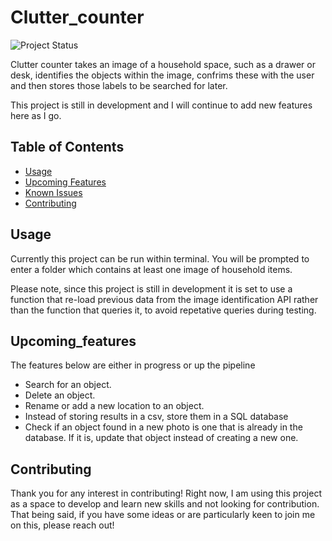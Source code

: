 # Clutter_counter

![Project Status](https://img.shields.io/badge/status-in%20progress-yellow?style=for-the-badge)

Clutter counter takes an image of a household space, such as a drawer or desk, identifies the objects within the image, confrims these with the user and then stores those labels to be searched for later. 

This project is still in development and I will continue to add new features here as I go. 

## Table of Contents

- [Usage](#usage)
- [Upcoming Features](#upcoming_features)
- [Known Issues](#Known_Issues)
- [Contributing](#contributing)

## Usage
Currently this project can be run within terminal. 
You will be prompted to enter a folder which contains at least one image of household items. 

Please note, since this project is still in development it is set to use a function that re-load previous data from the image identification API rather than the function that queries it, to avoid repetative queries during testing. 

## Upcoming_features
The features below are either in progress or up the pipeline
- Search for an object.
- Delete an object.
- Rename or add a new location to an object. 
- Instead of storing results in a csv, store them in a SQL database
- Check if an object found in a new photo is one that is already in the database. If it is, update that object instead of creating a new one.

## Contributing
Thank you for any interest in contributing! Right now, I am using this project as a space to develop and learn new skills and not looking for contribution. That being said, if you have some ideas or are particularly keen to join me on this, please reach out!

